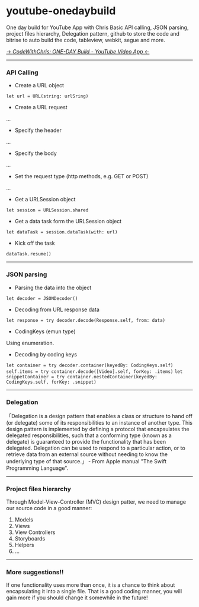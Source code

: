 # youtube-onedaybuild
One day build for YouTube App with Chris
Basic API calling, JSON parsing, project files hierarchy, Delegation pattern, github to store the code and bitrise to auto build the code, tableview, webkit, segue and more.

[-> *CodeWithChris: ONE-DAY Build - YouTube Video App* <-](https://www.youtube.com/playlist?list=PLMRqhzcHGw1aLoz4pM_Mg2TewmJcMg9ua)

---
### API Calling
- Create a URL object

`let url = URL(string: urlSring)`

- Create a URL request

...

- Specify the header

...

- Specify the body

...

- Set the request type (http methods, e.g. GET or POST)

...

- Get a URLSession object

`let session = URLSession.shared`

- Get a data task form the URLSession object

`let dataTask = session.dataTask(with: url)`

- Kick off the task

`dataTask.resume()`

---
### JSON parsing
- Parsing the data into the object

`let decoder = JSONDecoder()`

- Decoding from URL response data

`let response = try decoder.decode(Response.self, from: data)`

- CodingKeys (emun type)

Using enumeration.

- Decoding by coding keys 

`let container = try decoder.container(keyedBy: CodingKeys.self)`
`self.items = try container.decode([Video].self, forKey: .items)`
`let snippetContainer = try container.nestedContainer(keyedBy: CodingKeys.self, forKey: .snippet)`

---
### Delegation
「Delegation is a design pattern that enables a class or structure to hand off (or delegate) some of its responsibilities to an instance of another type. This design pattern is implemented by defining a protocol that encapsulates the delegated responsibilities, such that a conforming type (known as a delegate) is guaranteed to provide the functionality that has been delegated. Delegation can be used to respond to a particular action, or to retrieve data from an external source without needing to know the underlying type of that source.」 - From Apple manual "The Swift Programming Language".

---
### Project files hierarchy
Through Model-View-Controller (MVC) design patter, we need to manage our source code in a good manner:
1. Models
2. Views
3. View Controllers
4. Storyboards
5. Helpers
6. ...
---
### More suggestions!!
If one functionality uses more than once, it is a chance to think about encapsulating it into a single file. That is a good coding manner, you will gain more if you should change it somewhile in the future!
